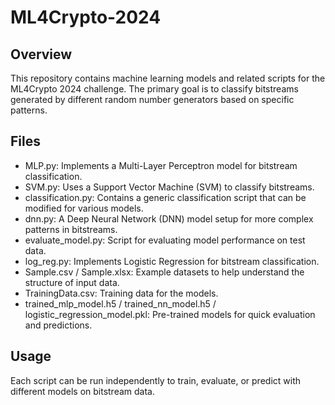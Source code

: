 
# ML4Crypto-2024

## Overview
This repository contains machine learning models and related scripts for the ML4Crypto 2024 challenge. The primary goal is to classify bitstreams generated by different random number generators based on specific patterns.

## Files

-  MLP.py: Implements a Multi-Layer Perceptron model for bitstream classification.
-  SVM.py: Uses a Support Vector Machine (SVM) to classify bitstreams.
-  classification.py: Contains a generic classification script that can be modified for various models.
-  dnn.py: A Deep Neural Network (DNN) model setup for more complex patterns in bitstreams.
-  evaluate_model.py: Script for evaluating model performance on test data.
-  log_reg.py: Implements Logistic Regression for bitstream classification.
-  Sample.csv / Sample.xlsx: Example datasets to help understand the structure of input data.
-  TrainingData.csv: Training data for the models.
-  trained_mlp_model.h5 / trained_nn_model.h5 / logistic_regression_model.pkl: Pre-trained models for quick evaluation and predictions.

## Usage
Each script can be run independently to train, evaluate, or predict with different models on bitstream data. 

